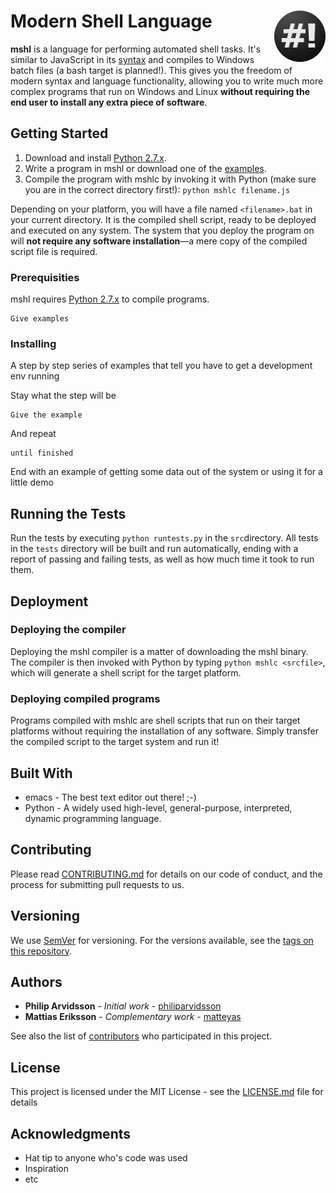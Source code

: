 # Modern Shell Language <img align="right" src="img/mshl-logo.png">

**mshl** is a language for performing automated shell tasks. It's similar to JavaScript in its [syntax](doc/syntax.md) and compiles to Windows batch files (a bash target is planned!). This gives you the freedom of modern syntax and language functionality, allowing you to write much more complex programs that run on Windows and Linux **without requiring the end user to install any extra piece of software**.

## Getting Started

1. Download and install [Python 2.7.x](https://www.python.org/downloads/).
2. Write a program in mshl or download one of the [examples](examples).
3. Compile the program with mshlc by invoking it with Python (make sure you are in the correct directory first!): `python mshlc filename.js`

Depending on your platform, you will have a file named `<filename>.bat` in your current directory. It is the compiled shell script, ready to be deployed and executed on any system. The system that you deploy the program on will **not require any software installation**—a mere copy of the compiled script file is required.

### Prerequisities

mshl requires [Python 2.7.x](https://wiki.python.org/moin/BeginnersGuide/Download) to compile programs. 

```
Give examples
```

### Installing

A step by step series of examples that tell you have to get a development env running

Stay what the step will be

```
Give the example
```

And repeat

```
until finished
```

End with an example of getting some data out of the system or using it for a little demo

## Running the Tests

Run the tests by executing `python runtests.py` in the `src`directory. All tests in the `tests` directory will be built and run automatically, ending with a report of passing and failing tests, as well as how much time it took to run them.

## Deployment

### Deploying the compiler

Deploying the mshl compiler is a matter of downloading the mshl binary. The compiler is then invoked with Python by typing `python mshlc <srcfile>`, which will generate a shell script for the target platform.

### Deploying compiled programs

Programs compiled with mshlc are shell scripts that run on their target platforms without requiring the installation of any software. Simply transfer the compiled script to the target system and run it!

## Built With

* emacs - The best text editor out there! ;-)
* Python - A widely used high-level, general-purpose, interpreted, dynamic programming language.

## Contributing

Please read [CONTRIBUTING.md](CONTRIBUTING.md) for details on our code of conduct, and the process for submitting pull requests to us.

## Versioning

We use [SemVer](http://semver.org/) for versioning. For the versions available, see the [tags on this repository](https://github.com/philiparvidsson/mshl/tags). 

## Authors

* **Philip Arvidsson** - *Initial work* - [philiparvidsson](https://github.com/philiparvidsson)
* **Mattias Eriksson** - *Complementary work* - [matteyas](https://github.com/matteyas)

See also the list of [contributors](https://github.com/philiparvidsson/mshl/contributors) who participated in this project.

## License

This project is licensed under the MIT License - see the [LICENSE.md](LICENSE.md) file for details

## Acknowledgments

* Hat tip to anyone who's code was used
* Inspiration
* etc

